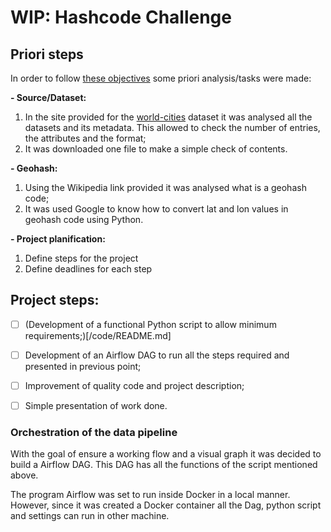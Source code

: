 # WIP: Hashcode Challenge

## Priori steps

In order to follow [these objectives](DataEngineer_Challenge.pdf) some priori analysis/tasks were made:

**- Source/Dataset:**
1. In the site provided for the [world-cities](https://simplemaps.com/data/world-cities) dataset it was analysed all the datasets and its metadata. This allowed to check the number of entries, the attributes and the format;
2. It was downloaded one file to make a simple check of contents.

**- Geohash:**
1. Using the Wikipedia link provided it was analysed what is a geohash code;
2. It was used Google to know how to convert lat and lon values in geohash code using Python.

**- Project planification:**
1. Define steps for the project
2. Define deadlines for each step



## Project steps: 

- [ ] (Development of a functional Python script to allow minimum requirements;)[/code/README.md]
- [ ] Development of an Airflow DAG to run all the steps required and presented in previous point;
- [ ] Improvement of quality code and project description; 
- [ ] Simple presentation of work done.


### Orchestration of the data pipeline

With the goal of ensure a working flow and a visual graph it was decided to build a Airflow DAG.
This DAG has all the functions of the script mentioned above. 

The program Airflow was set to run inside Docker in a local manner. 
However, since it was created a Docker container all the Dag, python script and settings can run in other machine.
